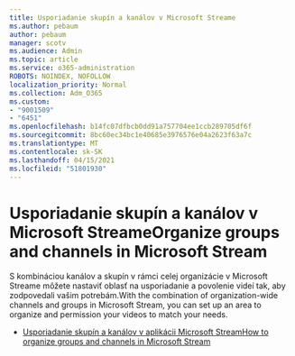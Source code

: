 ```yaml
---
title: Usporiadanie skupín a kanálov v Microsoft Streame
ms.author: pebaum
author: pebaum
manager: scotv
ms.audience: Admin
ms.topic: article
ms.service: o365-administration
ROBOTS: NOINDEX, NOFOLLOW
localization_priority: Normal
ms.collection: Adm_O365
ms.custom:
- "9001509"
- "6451"
ms.openlocfilehash: b14fc07dfbcb0dd91a757704ee1ccb289705df6f
ms.sourcegitcommit: 8bc60ec34bc1e40685e3976576e04a2623f63a7c
ms.translationtype: MT
ms.contentlocale: sk-SK
ms.lasthandoff: 04/15/2021
ms.locfileid: "51801930"
---
```

# <a name="organize-groups-and-channels-in-microsoft-stream"></a><span data-ttu-id="8171c-102">Usporiadanie skupín a kanálov v Microsoft Streame</span><span class="sxs-lookup"><span data-stu-id="8171c-102">Organize groups and channels in Microsoft Stream</span></span>

<span data-ttu-id="8171c-103">S kombináciou kanálov a skupín v rámci celej organizácie v Microsoft Streame môžete nastaviť oblasť na usporiadanie a povolenie videí tak, aby zodpovedali vašim potrebám.</span><span class="sxs-lookup"><span data-stu-id="8171c-103">With the combination of organization-wide channels and groups in Microsoft Stream, you can set up an area to organize and permission your videos to match your needs.</span></span>  

- [<span data-ttu-id="8171c-104">Usporiadanie skupín a kanálov v aplikácii Microsoft Stream</span><span class="sxs-lookup"><span data-stu-id="8171c-104">How to organize groups and channels in Microsoft Stream</span></span>](https://docs.microsoft.com/stream/groups-channels-organization)
